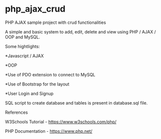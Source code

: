 # php_ajax_crud
PHP AJAX sample project with crud functionalities

A simple and basic system to add, edit, delete and view using PHP / AJAX / OOP and MySQL.

Some hightlights:

*Javascript / AJAX

*OOP

*Use of PDO extension to connect to MySQL

*Use of Bootstrap for the layout

*User Login and Signup

SQL script to create database and tables is present in database.sql file.

References

W3Schools Tutorial - https://www.w3schools.com/php/

PHP Documentation - https://www.php.net/
